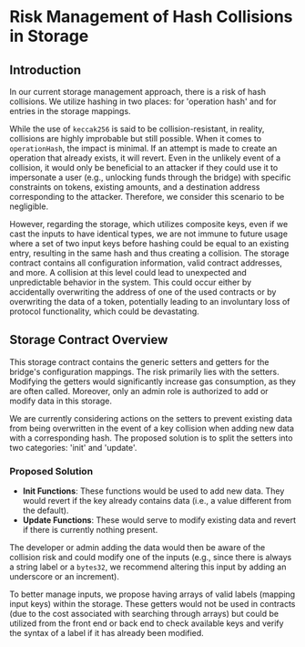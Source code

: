 # Risk Management of Hash Collisions in Storage

## Introduction

In our current storage management approach, there is a risk of hash collisions. We utilize hashing in two places: for 'operation hash' and for entries in the storage mappings.

While the use of `keccak256` is said to be collision-resistant, in reality, collisions are highly improbable but still possible. When it comes to `operationHash`, the impact is minimal. If an attempt is made to create an operation that already exists, it will revert. Even in the unlikely event of a collision, it would only be beneficial to an attacker if they could use it to impersonate a user (e.g., unlocking funds through the bridge) with specific constraints on tokens, existing amounts, and a destination address corresponding to the attacker. Therefore, we consider this scenario to be negligible.

However, regarding the storage, which utilizes composite keys, even if we cast the inputs to have identical types, we are not immune to future usage where a set of two input keys before hashing could be equal to an existing entry, resulting in the same hash and thus creating a collision. The storage contract contains all configuration information, valid contract addresses, and more. A collision at this level could lead to unexpected and unpredictable behavior in the system. This could occur either by accidentally overwriting the address of one of the used contracts or by overwriting the data of a token, potentially leading to an involuntary loss of protocol functionality, which could be devastating.

## Storage Contract Overview

This storage contract contains the generic setters and getters for the bridge's configuration mappings. The risk primarily lies with the setters. Modifying the getters would significantly increase gas consumption, as they are often called. Moreover, only an admin role is authorized to add or modify data in this storage.

We are currently considering actions on the setters to prevent existing data from being overwritten in the event of a key collision when adding new data with a corresponding hash. The proposed solution is to split the setters into two categories: 'init' and 'update'.

### Proposed Solution

- **Init Functions**: These functions would be used to add new data. They would revert if the key already contains data (i.e., a value different from the default).
- **Update Functions**: These would serve to modify existing data and revert if there is currently nothing present.

The developer or admin adding the data would then be aware of the collision risk and could modify one of the inputs (e.g., since there is always a string label or a `bytes32`, we recommend altering this input by adding an underscore or an increment).

To better manage inputs, we propose having arrays of valid labels (mapping input keys) within the storage. These getters would not be used in contracts (due to the cost associated with searching through arrays) but could be utilized from the front end or back end to check available keys and verify the syntax of a label if it has already been modified.
